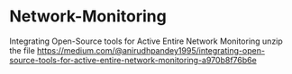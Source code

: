 # Network-Monitoring
Integrating Open-Source tools for Active Entire Network Monitoring
unzip the file
https://medium.com/@anirudhpandey1995/integrating-open-source-tools-for-active-entire-network-monitoring-a970b8f76b6e
